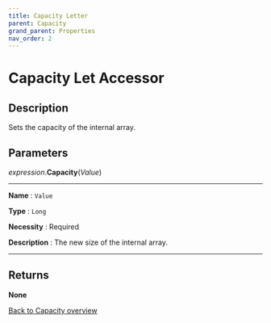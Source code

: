 ```yaml
---
title: Capacity Letter
parent: Capacity
grand_parent: Properties
nav_order: 2
---
```


# Capacity Let Accessor 

## Description
Sets the capacity of the internal array.
## Parameters

*expression*.**Capacity**(*Value*)

---

**Name** 
: `Value`

**Type**
: `Long`

**Necessity**
: Required

**Description**
: The new size of the internal array. 

---

## Returns

****None****

[Back to Capacity overview](https://senipah.github.io/VBA-Better-Array/api/properties/capacity/)
